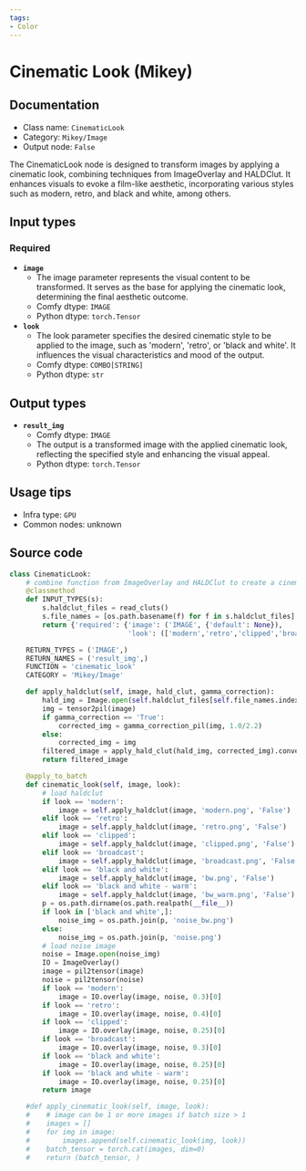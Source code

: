 ```yaml
---
tags:
- Color
---
```


# Cinematic Look (Mikey)
## Documentation
- Class name: `CinematicLook`
- Category: `Mikey/Image`
- Output node: `False`

The CinematicLook node is designed to transform images by applying a cinematic look, combining techniques from ImageOverlay and HALDClut. It enhances visuals to evoke a film-like aesthetic, incorporating various styles such as modern, retro, and black and white, among others.
## Input types
### Required
- **`image`**
    - The image parameter represents the visual content to be transformed. It serves as the base for applying the cinematic look, determining the final aesthetic outcome.
    - Comfy dtype: `IMAGE`
    - Python dtype: `torch.Tensor`
- **`look`**
    - The look parameter specifies the desired cinematic style to be applied to the image, such as 'modern', 'retro', or 'black and white'. It influences the visual characteristics and mood of the output.
    - Comfy dtype: `COMBO[STRING]`
    - Python dtype: `str`
## Output types
- **`result_img`**
    - Comfy dtype: `IMAGE`
    - The output is a transformed image with the applied cinematic look, reflecting the specified style and enhancing the visual appeal.
    - Python dtype: `torch.Tensor`
## Usage tips
- Infra type: `GPU`
- Common nodes: unknown


## Source code
```python
class CinematicLook:
    # combine function from ImageOverlay and HALDClut to create a cinematic look
    @classmethod
    def INPUT_TYPES(s):
        s.haldclut_files = read_cluts()
        s.file_names = [os.path.basename(f) for f in s.haldclut_files]
        return {'required': {'image': ('IMAGE', {'default': None}),
                             'look': (['modern','retro','clipped','broadcast','black and white','black and white - warm'],)}}

    RETURN_TYPES = ('IMAGE',)
    RETURN_NAMES = ('result_img',)
    FUNCTION = 'cinematic_look'
    CATEGORY = 'Mikey/Image'

    def apply_haldclut(self, image, hald_clut, gamma_correction):
        hald_img = Image.open(self.haldclut_files[self.file_names.index(hald_clut)])
        img = tensor2pil(image)
        if gamma_correction == 'True':
            corrected_img = gamma_correction_pil(img, 1.0/2.2)
        else:
            corrected_img = img
        filtered_image = apply_hald_clut(hald_img, corrected_img).convert("RGB")
        return filtered_image

    @apply_to_batch
    def cinematic_look(self, image, look):
        # load haldclut
        if look == 'modern':
            image = self.apply_haldclut(image, 'modern.png', 'False')
        elif look == 'retro':
            image = self.apply_haldclut(image, 'retro.png', 'False')
        elif look == 'clipped':
            image = self.apply_haldclut(image, 'clipped.png', 'False')
        elif look == 'broadcast':
            image = self.apply_haldclut(image, 'broadcast.png', 'False')
        elif look == 'black and white':
            image = self.apply_haldclut(image, 'bw.png', 'False')
        elif look == 'black and white - warm':
            image = self.apply_haldclut(image, 'bw_warm.png', 'False')
        p = os.path.dirname(os.path.realpath(__file__))
        if look in ['black and white',]:
            noise_img = os.path.join(p, 'noise_bw.png')
        else:
            noise_img = os.path.join(p, 'noise.png')
        # load noise image
        noise = Image.open(noise_img)
        IO = ImageOverlay()
        image = pil2tensor(image)
        noise = pil2tensor(noise)
        if look == 'modern':
            image = IO.overlay(image, noise, 0.3)[0]
        if look == 'retro':
            image = IO.overlay(image, noise, 0.4)[0]
        if look == 'clipped':
            image = IO.overlay(image, noise, 0.25)[0]
        if look == 'broadcast':
            image = IO.overlay(image, noise, 0.3)[0]
        if look == 'black and white':
            image = IO.overlay(image, noise, 0.25)[0]
        if look == 'black and white - warm':
            image = IO.overlay(image, noise, 0.25)[0]
        return image

    #def apply_cinematic_look(self, image, look):
    #    # image can be 1 or more images if batch size > 1
    #    images = []
    #    for img in image:
    #        images.append(self.cinematic_look(img, look))
    #    batch_tensor = torch.cat(images, dim=0)
    #    return (batch_tensor, )

```

